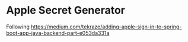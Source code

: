 # Apple Secret Generator
Following https://medium.com/tekraze/adding-apple-sign-in-to-spring-boot-app-java-backend-part-e053da331a
